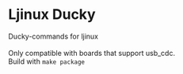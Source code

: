 # Ljinux Ducky
Ducky-commands for ljinux
<br /><br />
Only compatible with boards that support usb_cdc.<br />
Build with <code>make package</code>

